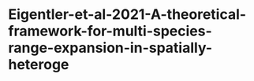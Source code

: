 # Eigentler-et-al-2021-A-theoretical-framework-for-multi-species-range-expansion-in-spatially-heteroge